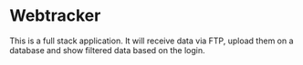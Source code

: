# Webtracker 

This is a full stack application. It will receive data via FTP, upload them on a database and show filtered data based on the login. 

